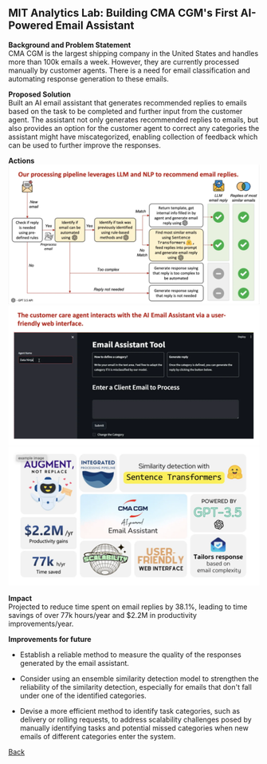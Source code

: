 ## **MIT Analytics Lab: Building CMA CGM's First AI-Powered Email Assistant**

**Background and Problem Statement**  
CMA CGM is the largest shipping company in the United States and handles more than 100k emails a week. However, they are currently processed manually by customer agents. There is a need for email classification and automating response generation to these emails.

**Proposed Solution**  
Built an AI email assistant that generates recommended replies to emails based on the task to be completed and further input from the customer agent. The assistant not only generates recommended replies to emails, but also provides an option for the customer agent to correct any categories the assistant might have miscategorized, enabling collection of feedback which can be used to further improve the responses.

**Actions**  
![Profile Picture](pictures/alab_processing_pipeline.jpg)  
![Profile Picture](pictures/alab_interface.jpg)  
![Profile Picture](pictures/summary.jpg)

**Impact**  
Projected to reduce time spent on email replies by 38.1%, leading to time savings of over 77k hours/year and $2.2M in productivity improvements/year.

**Improvements for future**
- Establish a reliable method to measure the quality of the responses generated by the email assistant.

- Consider using an ensemble similarity detection model to strengthen the reliability of the similarity detection, especially for emails that don't fall under one of the identified categories.

- Devise a more efficient method to identify task categories, such as delivery or rolling requests, to address scalability challenges posed by manually identifying tasks and potential missed categories when new emails of different categories enter the system.


[Back](README.md)
